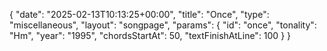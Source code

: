 {
    "date": "2025-02-13T10:13:25+00:00",
    "title": "Once",
    "type": "miscellaneous",
    "layout": "songpage",
    "params": {
        "id": "once",
        "tonality": "Hm",
        "year": "1995",
        "chordsStartAt": 50,
        "textFinishAtLine": 100
    }
}